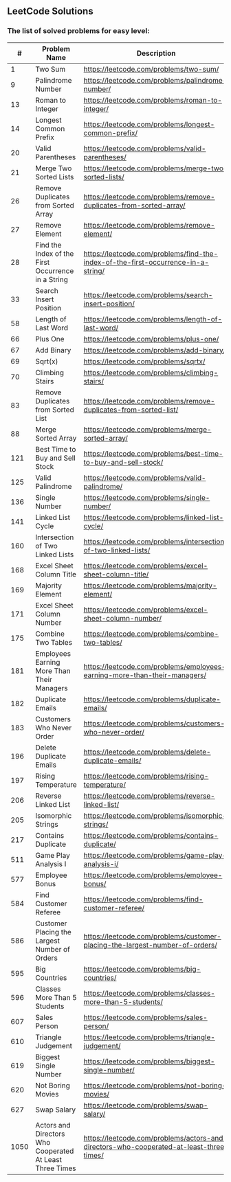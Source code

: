 ## LeetCode Solutions

### The list of solved problems for easy level:

| #    | Problem Name                                             | Description                                                                             | Solution File                                                                                                       | Tests File                                                                                                                                    |
|------|----------------------------------------------------------|-----------------------------------------------------------------------------------------|---------------------------------------------------------------------------------------------------------------------|-----------------------------------------------------------------------------------------------------------------------------------------------|
| 1    | Two Sum                                                  | https://leetcode.com/problems/two-sum/                                                  | [TwoSum.java](src/main/java/com/sinuke/TwoSum.java)                                                                 | [TwoSumTest.java](src/test/java/com/sinuke/TwoSumTest.java)                                                                                   |
| 9    | Palindrome Number                                        | https://leetcode.com/problems/palindrome-number/                                        | [PalindromeNumber.java](src/main/java/com/sinuke/PalindromeNumber.java)                                             | [PalindromeNumberTest.java](src/test/java/com/sinuke/PalindromeNumberTest.java)                                                               |
| 13   | Roman to Integer                                         | https://leetcode.com/problems/roman-to-integer/                                         | [RomanToInt.java](src/main/java/com/sinuke/RomanToInt.java)                                                         | [RomanToIntTest.java](src/test/java/com/sinuke/RomanToIntTest.java)                                                                           |
| 14   | Longest Common Prefix                                    | https://leetcode.com/problems/longest-common-prefix/                                    | [LongestCommonPrefix.java](src/main/java/com/sinuke/LongestCommonPrefix.java)                                       | [LongestCommonPrefixTest.java](src/test/java/com/sinuke/LongestCommonPrefixTest.java)                                                         |
| 20   | Valid Parentheses                                        | https://leetcode.com/problems/valid-parentheses/                                        | [ValidParentheses.java](src/main/java/com/sinuke/ValidParentheses.java)                                             | [ValidParenthesesTest.java](src/test/java/com/sinuke/ValidParenthesesTest.java)                                                               |
| 21   | Merge Two Sorted Lists                                   | https://leetcode.com/problems/merge-two-sorted-lists/                                   | [MergeTwoSortedLists.java](src/main/java/com/sinuke/MergeTwoSortedLists.java)                                       | [MergeTwoSortedListsTest.java](src/test/java/com/sinuke/MergeTwoSortedListsTest.java)                                                         |
| 26   | Remove Duplicates from Sorted Array                      | https://leetcode.com/problems/remove-duplicates-from-sorted-array/                      | [RemoveDuplicatesFromSortedArray.java](src/main/java/com/sinuke/RemoveDuplicatesFromSortedArray.java)               | [RemoveDuplicatesFromSortedArrayTest.java](src/test/java/com/sinuke/RemoveDuplicatesFromSortedArrayTest.java)                                 |
| 27   | Remove Element                                           | https://leetcode.com/problems/remove-element/                                           | [RemoveElement.java](src/main/java/com/sinuke/RemoveElement.java)                                                   | [RemoveElementTest.java](src/test/java/com/sinuke/RemoveElementTest.java)                                                                     |
| 28   | Find the Index of the First Occurrence in a String       | https://leetcode.com/problems/find-the-index-of-the-first-occurrence-in-a-string/       | [FindIndexFirstOccurrenceString.java](src/main/java/com/sinuke/FindIndexFirstOccurrenceString.java)                 | [FindIndexFirstOccurrenceStringTest.java](src/test/java/com/sinuke/FindIndexFirstOccurrenceStringTest.java)                                   |
| 33   | Search Insert Position                                   | https://leetcode.com/problems/search-insert-position/                                   | [SearchInsertPosition.java](src/main/java/com/sinuke/SearchInsertPosition.java)                                     | [SearchInsertPositionTest.java](src/test/java/com/sinuke/SearchInsertPositionTest.java)                                                       |
| 58   | Length of Last Word                                      | https://leetcode.com/problems/length-of-last-word/                                      | [LengthOfLastWord.java](src/main/java/com/sinuke/LengthOfLastWord.java)                                             | [LengthOfLastWordTest.java](src/test/java/com/sinuke/LengthOfLastWordTest.java)                                                               |
| 66   | Plus One                                                 | https://leetcode.com/problems/plus-one/                                                 | [PlusOne.java](src/main/java/com/sinuke/PlusOne.java)                                                               | [PlusOneTest.java](src/test/java/com/sinuke/PlusOneTest.java)                                                                                 |
| 67   | Add Binary                                               | https://leetcode.com/problems/add-binary/                                               | [AddBinary.java](src/main/java/com/sinuke/AddBinary.java)                                                           | [AddBinaryTest.java](src/test/java/com/sinuke/AddBinaryTest.java)                                                                             |
| 69   | Sqrt(x)                                                  | https://leetcode.com/problems/sqrtx/                                                    | [SqrtX.java](src/main/java/com/sinuke/SqrtX.java)                                                                   | [SqrtXTest.java](src/test/java/com/sinuke/SqrtXTest.java)                                                                                     |
| 70   | Climbing Stairs                                          | https://leetcode.com/problems/climbing-stairs/                                          | [ClimbingStairs.java](src/main/java/com/sinuke/ClimbingStairs.java)                                                 | [ClimbingStairsTest.java](src/test/java/com/sinuke/ClimbingStairsTest.java)                                                                   |
| 83   | Remove Duplicates from Sorted List                       | https://leetcode.com/problems/remove-duplicates-from-sorted-list/                       | [RemoveDuplicatesFromSortedList.java](src/main/java/com/sinuke/RemoveDuplicatesFromSortedList.java)                 | [RemoveDuplicatesFromSortedListTest.java](src/test/java/com/sinuke/RemoveDuplicatesFromSortedListTest.java)                                   |
| 88   | Merge Sorted Array                                       | https://leetcode.com/problems/merge-sorted-array/                                       | [MergeSortedArray.java](src/main/java/com/sinuke/MergeSortedArray.java)                                             | [MergeSortedArrayTest.java](src/test/java/com/sinuke/MergeSortedArrayTest.java)                                                               |
| 121  | Best Time to Buy and Sell Stock                          | https://leetcode.com/problems/best-time-to-buy-and-sell-stock/                          | [BestTimeBuyAndSellStock.java](src/main/java/com/sinuke/BestTimeBuyAndSellStock.java)                               | [BestTimeBuyAndSellStockTest.java](src/test/java/com/sinuke/BestTimeBuyAndSellStockTest.java)                                                 |
| 125  | Valid Palindrome                                         | https://leetcode.com/problems/valid-palindrome/                                         | [ValidPalindrome.java](src/main/java/com/sinuke/ValidPalindrome.java)                                               | [ValidPalindromeTest.java](src/test/java/com/sinuke/ValidPalindromeTest.java)                                                                 |
| 136  | Single Number                                            | https://leetcode.com/problems/single-number/                                            | [SingleNumber.java](src/main/java/com/sinuke/SingleNumber.java)                                                     | [SingleNumberTest.java](src/test/java/com/sinuke/SingleNumberTest.java)                                                                       |
| 141  | Linked List Cycle                                        | https://leetcode.com/problems/linked-list-cycle/                                        | [LinkedListCycle.java](src/main/java/com/sinuke/LinkedListCycle.java)                                               | [LinkedListCycleTest.java](src/test/java/com/sinuke/LinkedListCycleTest.java)                                                                 |
| 160  | Intersection of Two Linked Lists                         | https://leetcode.com/problems/intersection-of-two-linked-lists/                         | [IntersectionTwoLinkedLists.java](src/main/java/com/sinuke/IntersectionTwoLinkedLists.java)                         | [IntersectionTwoLinkedListsTest.java](src/test/java/com/sinuke/IntersectionTwoLinkedListsTest.java)                                           |
| 168  | Excel Sheet Column Title                                 | https://leetcode.com/problems/excel-sheet-column-title/                                 | [ExcelSheetColumnTitle.java](src/main/java/com/sinuke/ExcelSheetColumnTitle.java)                                   | [ExcelSheetColumnTitleTest.java](src/test/java/com/sinuke/ExcelSheetColumnTitleTest.java)                                                     |
| 169  | Majority Element                                         | https://leetcode.com/problems/majority-element/                                         | [MajorityElement.java](src/main/java/com/sinuke/MajorityElement.java)                                               | [MajorityElementTest.java](src/test/java/com/sinuke/MajorityElementTest.java)                                                                 |
| 171  | Excel Sheet Column Number                                | https://leetcode.com/problems/excel-sheet-column-number/                                | [ExcelSheetColumnNumber.java](src/main/java/com/sinuke/ExcelSheetColumnNumber.java)                                 | [ExcelSheetColumnNumberTest.java](src/test/java/com/sinuke/ExcelSheetColumnNumberTest.java)                                                   |
| 175  | Combine Two Tables                                       | https://leetcode.com/problems/combine-two-tables/                                       | [CombineTwoTables.sql](src/main/sql/CombineTwoTables.sql)                                                           | [CombineTwoTablesTest.java](src/test/java/com/sinuke/sql/CombineTwoTablesTest.java)                                                           |
| 181  | Employees Earning More Than Their Managers               | https://leetcode.com/problems/employees-earning-more-than-their-managers/               | [EmployeesEarningMoreThanTheirManagers.sql](src/main/sql/EmployeesEarningMoreThanTheirManagers.sql)                 | [EmployeesEarningMoreThanTheirManagersTest.java](src/test/java/com/sinuke/sql/EmployeesEarningMoreThanTheirManagersTest.java)                 | 
| 182  | Duplicate Emails                                         | https://leetcode.com/problems/duplicate-emails/                                         | [DuplicateEmails.sql](src/main/sql/DuplicateEmails.sql)                                                             | [DuplicateEmailsTest.java](src/test/java/com/sinuke/sql/DuplicateEmailsTest.java)                                                             |
| 183  | Customers Who Never Order                                | https://leetcode.com/problems/customers-who-never-order/                                | [CustomersWhoNeverOrder.sql](src/main/sql/CustomersWhoNeverOrder.sql)                                               | [CustomersWhoNeverOrderTest.java](src/test/java/com/sinuke/sql/CustomersWhoNeverOrderTest.java)                                               |
| 196  | Delete Duplicate Emails                                  | https://leetcode.com/problems/delete-duplicate-emails/                                  | [DeleteDuplicateEmails.sql](src/main/sql/DeleteDuplicateEmails.sql)                                                 | [DeleteDuplicateEmailsTest.java](src/test/java/com/sinuke/sql/DeleteDuplicateEmailsTest.java)                                                 |
| 197  | Rising Temperature                                       | https://leetcode.com/problems/rising-temperature/                                       | [RisingTemperature.sql](src/main/sql/RisingTemperature.sql)                                                         | [RisingTemperatureTest.java](src/test/java/com/sinuke/sql/RisingTemperatureTest.java)                                                         |
| 206  | Reverse Linked List                                      | https://leetcode.com/problems/reverse-linked-list/                                      | [ReverseLinkedList.java](src/main/java/com/sinuke/ReverseLinkedList.java)                                           | [ReverseLinkedListTest.java](src/test/java/com/sinuke/ReverseLinkedListTest.java)                                                             |
| 205  | Isomorphic Strings                                       | https://leetcode.com/problems/isomorphic-strings/                                       | [IsomorphicStrings.java](src/main/java/com/sinuke/IsomorphicStrings.java)                                           | [IsomorphicStringsTest.java](src/test/java/com/sinuke/IsomorphicStringsTest.java)                                                             |
| 217  | Contains Duplicate                                       | https://leetcode.com/problems/contains-duplicate/                                       | [ContainsDuplicate.java](src/main/java/com/sinuke/ContainsDuplicate.java)                                           | [ContainsDuplicateTest.java](src/test/java/com/sinuke/ContainsDuplicateTest.java)                                                             |
| 511  | Game Play Analysis I                                     | https://leetcode.com/problems/game-play-analysis-i/                                     | [GamePlayAnalysisI.sql](src/main/sql/GamePlayAnalysisI.sql)                                                         | [GamePlayAnalysisITest.java](src/test/java/com/sinuke/sql/GamePlayAnalysisITest.java)                                                         |
| 577  | Employee Bonus                                           | https://leetcode.com/problems/employee-bonus/                                           | [EmployeeBonus.sql](src/main/sql/EmployeeBonus.sql)                                                                 | [EmployeeBonusTest.java](src/test/java/com/sinuke/sql/EmployeeBonusTest.java)                                                                 |
| 584  | Find Customer Referee                                    | https://leetcode.com/problems/find-customer-referee/                                    | [FindCustomerReferee.sql](src/main/sql/FindCustomerReferee.sql)                                                     | [FindCustomerRefereeTest.java](src/test/java/com/sinuke/sql/FindCustomerRefereeTest.java)                                                     |
| 586  | Customer Placing the Largest Number of Orders            | https://leetcode.com/problems/customer-placing-the-largest-number-of-orders/            | [CustomerPlacingTheLargestNumberOfOrders.sql](src/main/sql/CustomerPlacingTheLargestNumberOfOrders.sql)             | [CustomerPlacingTheLargestNumberOfOrdersTest.java](src/test/java/com/sinuke/sql/CustomerPlacingTheLargestNumberOfOrdersTest.java)             |
| 595  | Big Countries                                            | https://leetcode.com/problems/big-countries/                                            | [BigCountries.sql](src/main/sql/BigCountries.sql)                                                                   | [BigCountriesTest.java](src/test/java/com/sinuke/sql/BigCountriesTest.java)                                                                   |
| 596  | Classes More Than 5 Students                             | https://leetcode.com/problems/classes-more-than-5-students/                             | [ClassesMoreThanFiveStudents.sql](src/main/sql/ClassesMoreThanFiveStudents.sql)                                     | [ClassesMoreThanFiveStudentsTest.java](src/test/java/com/sinuke/sql/ClassesMoreThanFiveStudentsTest.java)                                     |
| 607  | Sales Person                                             | https://leetcode.com/problems/sales-person/                                             | [SalesPerson.sql](src/main/sql/SalesPerson.sql)                                                                     | [SalesPersonTest.java](src/test/java/com/sinuke/sql/SalesPersonTest.java)                                                                     |
| 610  | Triangle Judgement                                       | https://leetcode.com/problems/triangle-judgement/                                       | [TriangleJudgement.sql](src/main/sql/TriangleJudgement.sql)                                                         | [TriangleJudgementTest.java](src/test/java/com/sinuke/sql/TriangleJudgementTest.java)                                                         |
| 619  | Biggest Single Number                                    | https://leetcode.com/problems/biggest-single-number/                                    | [BiggestSingleNumber.sql](src/main/sql/BiggestSingleNumber.sql)                                                     | [BiggestSingleNumberTest.java](src/test/java/com/sinuke/sql/BiggestSingleNumberTest.java)                                                     |
| 620  | Not Boring Movies                                        | https://leetcode.com/problems/not-boring-movies/                                        | [NotBoringMovies.sql](src/main/sql/NotBoringMovies.sql)                                                             | [NotBoringMoviesTest.java](src/test/java/com/sinuke/sql/NotBoringMoviesTest.java)                                                             |
| 627  | Swap Salary                                              | https://leetcode.com/problems/swap-salary/                                              | [SwapSalary.sql](src/main/sql/SwapSalary.sql)                                                                       | [SwapSalaryTest.java](src/test/java/com/sinuke/sql/SwapSalaryTest.java)                                                                       |
| 1050 | Actors and Directors Who Cooperated At Least Three Times | https://leetcode.com/problems/actors-and-directors-who-cooperated-at-least-three-times/ | [ActorsDirectorsWhoCooperatedAtLeastThreeTimes.sql](src/main/sql/ActorsDirectorsWhoCooperatedAtLeastThreeTimes.sql) | [ActorsDirectorsWhoCooperatedAtLeastThreeTimesTest.java](src/test/java/com/sinuke/sql/ActorsDirectorsWhoCooperatedAtLeastThreeTimesTest.java) |